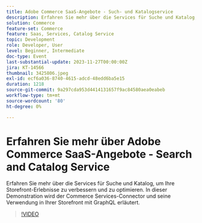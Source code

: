 ```yaml
---
title: Adobe Commerce SaaS-Angebote - Such- und Katalogservice
description: Erfahren Sie mehr über die Services für Suche und Katalog, um Ihre Storefront-Erlebnisse zu verbessern und zu optimieren.  In dieser Demonstration wird der Commerce Services-Connector und seine Verwendung in Ihrer Storefront mit GraphQL erläutert.
solution: Commerce
feature-set: Commerce
feature: Saas, Services, Catalog Service
topic: Development
role: Developer, User
level: Beginner, Intermediate
doc-type: Event
last-substantial-update: 2023-11-27T00:00:00Z
jira: KT-14566
thumbnail: 3425806.jpeg
exl-id: ecf6a036-8740-4615-adcd-48edd6ba5e15
duration: 1218
source-git-commit: 9a297cda953d4414131657f9ac84580aea0eabeb
workflow-type: tm+mt
source-wordcount: '80'
ht-degree: 0%

---
```


# Erfahren Sie mehr über Adobe Commerce SaaS-Angebote - Search and Catalog Service

Erfahren Sie mehr über die Services für Suche und Katalog, um Ihre Storefront-Erlebnisse zu verbessern und zu optimieren.  In dieser Demonstration wird der Commerce Services-Connector und seine Verwendung in Ihrer Storefront mit GraphQL erläutert.

>[!VIDEO](https://video.tv.adobe.com/v/3425806/?learn=on)
